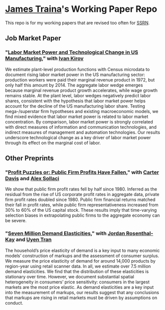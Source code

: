 # [James Traina](https://sites.google.com/site/trainajames/)'s Working Paper Repo

This repo is for my working papers that are revised too often for [SSRN](https://papers.ssrn.com/sol3/cf_dev/AbsByAuth.cfm?per_id=2227781).


## Job Market Paper

### "[Labor Market Power and Technological Change in US Manufacturing](https://raw.githubusercontent.com/James-Traina/Preprints/main/Traina_JMP.pdf)," with [Ivan Kirov](https://sites.google.com/view/ivankirov/)
We estimate plant-level production functions with Census microdata to document rising labor market power in the US manufacturing sector: production workers were paid their marginal revenue product in 1972, but only half this amount by 2014. The aggregate labor wedge emerges because marginal revenue product growth accelerates, while wage growth remains stable. At the plant level, labor wedges negatively predict labor shares, consistent with the hypothesis that labor market power helps account for the decline of the US manufacturing labor share. Testing mega-/superstar firm hypotheses and existing macroeconomic models, we find mixed evidence that labor market power is related to labor market concentration. By comparison, labor market power is strongly correlated with direct measures of information and communication technologies, and indirect measures of management and automation technologies. Our results underscore technological change as a key driver of labor market power through its effect on the marginal cost of labor.


## Other Preprints

### "[Profit Puzzles or: Public Firm Profits Have Fallen](https://raw.githubusercontent.com/James-Traina/Preprints/main/Profit_Puzzles.pdf)," with [Carter Davis](https://sites.google.com/site/carterkentdavis/) and [Alex Sollaci](https://sites.google.com/view/alexandresollaci/)
We show that public firm profit rates fell by half since 1980. Inferred as the residual from the rise of US corporate profit rates in aggregate data, private firm profit rates doubled since 1980. Public firm financial returns matched their fall in profit rates, while public firm representativeness increased from 30% to 60% of the US capital stock. These results imply that time-varying selection biases in extrapolating public firms to the aggregate economy can be severe.

### "[Seven Million Demand Elasticities](https://raw.githubusercontent.com/James-Traina/Preprints/main/Demand_Elasticities.pdf)," with [Jordan Rosenthal-Kay](https://jrosenthalkay.github.io/) and [Uyen Tran](http://uyenbtran.com/)
The household’s price elasticity of demand is a key input to many economic models’ construction of markups and the assessment of consumer surplus. We measure the price elasticity of demand for around 14,000 products by region-year using retail scanner data. In all, we estimate over 7.5 million demand elasticities. We find that the distribution of these elasticities is stationary over time. However, we document substantial spatial heterogeneity in consumers’ price sensitivity: consumers in the largest markets are the most price elastic. As demand elasticities are a key input into the measurement of markups, our results suggest that any conclusions that markups are rising in retail markets must be driven by assumptions on conduct.
